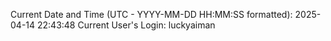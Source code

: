 Current Date and Time (UTC - YYYY-MM-DD HH:MM:SS formatted): 2025-04-14 22:43:48
Current User's Login: luckyaiman
